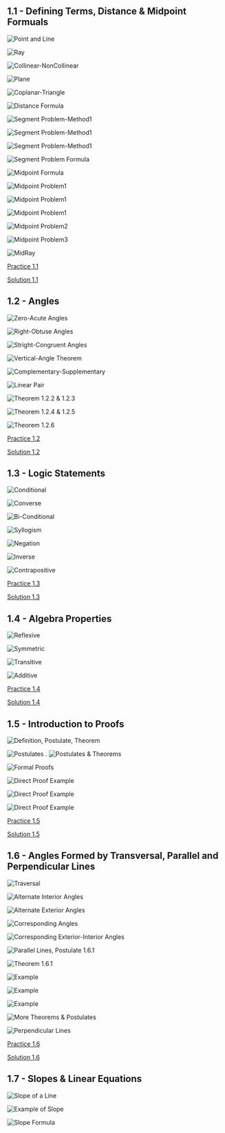 ## 1.1 - Defining Terms, Distance & Midpoint Formuals	

![Point and Line](https://github.com/budostylz/Mathematics/blob/master/Plane%20Geometry/1.Introduction%20to%20Geometry%2C%20Logic%20and%20Proofs/1.1_Defining%20Terms%2C%20Distance%20%26%20Midpoint%20Formulas/point-and-line.PNG "Point and Line")


![Ray](https://github.com/budostylz/Mathematics/blob/master/Plane%20Geometry/1.Introduction%20to%20Geometry%2C%20Logic%20and%20Proofs/1.1_Defining%20Terms%2C%20Distance%20%26%20Midpoint%20Formulas/ray.PNG "Ray")

![Collinear-NonCollinear](https://github.com/budostylz/Mathematics/blob/master/Plane%20Geometry/1.Introduction%20to%20Geometry%2C%20Logic%20and%20Proofs/1.1_Defining%20Terms%2C%20Distance%20%26%20Midpoint%20Formulas/collinear-noncollinear.PNG "Collinear-NonCollinear")

![Plane](https://github.com/budostylz/Mathematics/blob/master/Plane%20Geometry/1.Introduction%20to%20Geometry%2C%20Logic%20and%20Proofs/1.1_Defining%20Terms%2C%20Distance%20%26%20Midpoint%20Formulas/plane.PNG "Plane")

![Coplanar-Triangle](https://github.com/budostylz/Mathematics/blob/master/Plane%20Geometry/1.Introduction%20to%20Geometry%2C%20Logic%20and%20Proofs/1.1_Defining%20Terms%2C%20Distance%20%26%20Midpoint%20Formulas/coplanar-triangle.PNG "Coplanar-Triangle")

![Distance Formula](https://github.com/budostylz/Mathematics/blob/master/Plane%20Geometry/1.Introduction%20to%20Geometry%2C%20Logic%20and%20Proofs/1.1_Defining%20Terms%2C%20Distance%20%26%20Midpoint%20Formulas/distance-formula.PNG "Distance Formula")

![Segment Problem-Method1](https://github.com/budostylz/Mathematics/blob/master/Plane%20Geometry/1.Introduction%20to%20Geometry%2C%20Logic%20and%20Proofs/1.1_Defining%20Terms%2C%20Distance%20%26%20Midpoint%20Formulas/segment-problem-method1.PNG "Segment Problem-Method1")

![Segment Problem-Method1](https://github.com/budostylz/Mathematics/blob/master/Plane%20Geometry/1.Introduction%20to%20Geometry%2C%20Logic%20and%20Proofs/1.1_Defining%20Terms%2C%20Distance%20%26%20Midpoint%20Formulas/segment-problem-method1_2.PNG "Segment Problem-Method1")

![Segment Problem-Method1](https://github.com/budostylz/Mathematics/blob/master/Plane%20Geometry/1.Introduction%20to%20Geometry%2C%20Logic%20and%20Proofs/1.1_Defining%20Terms%2C%20Distance%20%26%20Midpoint%20Formulas/segment-problem-method1_3.PNG "Segment Problem-Method1")

![Segment Problem Formula](https://github.com/budostylz/Mathematics/blob/master/Plane%20Geometry/1.Introduction%20to%20Geometry%2C%20Logic%20and%20Proofs/1.1_Defining%20Terms%2C%20Distance%20%26%20Midpoint%20Formulas/segment-problem-formula.PNG "Segment Problem Formula")

![Midpoint Formula](https://github.com/budostylz/Mathematics/blob/master/Plane%20Geometry/1.Introduction%20to%20Geometry%2C%20Logic%20and%20Proofs/1.1_Defining%20Terms%2C%20Distance%20%26%20Midpoint%20Formulas/midpoint-formula.PNG "Midpoint Formula")

![Midpoint Problem1](https://github.com/budostylz/Mathematics/blob/master/Plane%20Geometry/1.Introduction%20to%20Geometry%2C%20Logic%20and%20Proofs/1.1_Defining%20Terms%2C%20Distance%20%26%20Midpoint%20Formulas/midpoint-problem1.PNG "Midpoint Problem1")

![Midpoint Problem1](https://github.com/budostylz/Mathematics/blob/master/Plane%20Geometry/1.Introduction%20to%20Geometry%2C%20Logic%20and%20Proofs/1.1_Defining%20Terms%2C%20Distance%20%26%20Midpoint%20Formulas/midpoint-problem1_2.PNG "Midpoint Problem1")

![Midpoint Problem1](https://github.com/budostylz/Mathematics/blob/master/Plane%20Geometry/1.Introduction%20to%20Geometry%2C%20Logic%20and%20Proofs/1.1_Defining%20Terms%2C%20Distance%20%26%20Midpoint%20Formulas/midpoint-problem1_3.PNG "Midpoint Problem1")

![Midpoint Problem2](https://github.com/budostylz/Mathematics/blob/master/Plane%20Geometry/1.Introduction%20to%20Geometry%2C%20Logic%20and%20Proofs/1.1_Defining%20Terms%2C%20Distance%20%26%20Midpoint%20Formulas/midpoint-problem2.PNG "Midpoint Problem2")

![Midpoint Problem3](https://github.com/budostylz/Mathematics/blob/master/Plane%20Geometry/1.Introduction%20to%20Geometry%2C%20Logic%20and%20Proofs/1.1_Defining%20Terms%2C%20Distance%20%26%20Midpoint%20Formulas/midpoint-problem3.PNG "Midpoint Problem3")

![MidRay](https://github.com/budostylz/Mathematics/blob/master/Plane%20Geometry/1.Introduction%20to%20Geometry%2C%20Logic%20and%20Proofs/1.1_Defining%20Terms%2C%20Distance%20%26%20Midpoint%20Formulas/midray.PNG "MidRay")

<a href="https://github.com/budostylz/Mathematics/blob/master/Plane%20Geometry/1.Introduction%20to%20Geometry%2C%20Logic%20and%20Proofs/1.1_Defining%20Terms%2C%20Distance%20%26%20Midpoint%20Formulas/hw_problems.docx?raw=true">Practice 1.1</a>

<a href="https://github.com/budostylz/Mathematics/blob/master/Plane%20Geometry/1.Introduction%20to%20Geometry%2C%20Logic%20and%20Proofs/1.1_Defining%20Terms%2C%20Distance%20%26%20Midpoint%20Formulas/sol1.1.pdf">Solution 1.1</a>

## 1.2 - Angles

![Zero-Acute Angles](https://github.com/budostylz/Mathematics/blob/master/Plane%20Geometry/1.Introduction%20to%20Geometry%2C%20Logic%20and%20Proofs/1.2_Angles/zero_acute.PNG "Zero-Acute Angles")

![Right-Obtuse Angles](https://github.com/budostylz/Mathematics/blob/master/Plane%20Geometry/1.Introduction%20to%20Geometry%2C%20Logic%20and%20Proofs/1.2_Angles/right_obtuse.PNG "Right-Obtuse Angles")

![Stright-Congruent Angles](https://github.com/budostylz/Mathematics/blob/master/Plane%20Geometry/1.Introduction%20to%20Geometry%2C%20Logic%20and%20Proofs/1.2_Angles/straight_congruent.PNG "Stright-Congruent Angles")

![Vertical-Angle Theorem](https://github.com/budostylz/Mathematics/blob/master/Plane%20Geometry/1.Introduction%20to%20Geometry%2C%20Logic%20and%20Proofs/1.2_Angles/vertical-vertical_angle_theorem.PNG "Vertical-Angle Theorem")

![Complementary-Supplementary](https://github.com/budostylz/Mathematics/blob/master/Plane%20Geometry/1.Introduction%20to%20Geometry%2C%20Logic%20and%20Proofs/1.2_Angles/complementary-supplementary.PNG "Complementary-Supplementary")

![Linear Pair](https://github.com/budostylz/Mathematics/blob/master/Plane%20Geometry/1.Introduction%20to%20Geometry%2C%20Logic%20and%20Proofs/1.2_Angles/LinearPair-postulate1.21.PNG "Linear Pair")

![Theorem 1.2.2 & 1.2.3](https://github.com/budostylz/Mathematics/blob/master/Plane%20Geometry/1.Introduction%20to%20Geometry%2C%20Logic%20and%20Proofs/1.2_Angles/theorem1.2.2_theorem1.2.3.PNG "Theorem 1.2.2 & 1.2.3")

![Theorem 1.2.4 & 1.2.5](https://github.com/budostylz/Mathematics/blob/master/Plane%20Geometry/1.Introduction%20to%20Geometry%2C%20Logic%20and%20Proofs/1.2_Angles/theorem1.2.4_theorem1.2.5.PNG "Theorem 1.2.4 & 1.2.5")

![Theorem 1.2.6](https://github.com/budostylz/Mathematics/blob/master/Plane%20Geometry/1.Introduction%20to%20Geometry%2C%20Logic%20and%20Proofs/1.2_Angles/theorem1.2.6.PNG "Theorem 1.2.6")


<a href="https://github.com/budostylz/Mathematics/blob/master/Plane%20Geometry/1.Introduction%20to%20Geometry%2C%20Logic%20and%20Proofs/1.2_Angles/hw_problems.docx?raw=true">Practice 1.2</a>

<a href="https://github.com/budostylz/Mathematics/blob/master/Plane%20Geometry/1.Introduction%20to%20Geometry%2C%20Logic%20and%20Proofs/1.2_Angles/sol1.2.pdf">Solution 1.2</a>


## 1.3 - Logic Statements	

![Conditional](https://github.com/budostylz/Mathematics/blob/master/Plane%20Geometry/1.Introduction%20to%20Geometry%2C%20Logic%20and%20Proofs/1.3_Logic%20Statements/conditional.PNG "Conditional")

![Converse](https://github.com/budostylz/Mathematics/blob/master/Plane%20Geometry/1.Introduction%20to%20Geometry%2C%20Logic%20and%20Proofs/1.3_Logic%20Statements/converse.PNG "Converse")

![Bi-Conditional](https://github.com/budostylz/Mathematics/blob/master/Plane%20Geometry/1.Introduction%20to%20Geometry%2C%20Logic%20and%20Proofs/1.3_Logic%20Statements/biconditional.PNG "Bi-Conditional")

![Syllogism](https://github.com/budostylz/Mathematics/blob/master/Plane%20Geometry/1.Introduction%20to%20Geometry%2C%20Logic%20and%20Proofs/1.3_Logic%20Statements/syllogism.PNG "Syllogism")

![Negation](https://github.com/budostylz/Mathematics/blob/master/Plane%20Geometry/1.Introduction%20to%20Geometry%2C%20Logic%20and%20Proofs/1.3_Logic%20Statements/negation.PNG "Negation")

![Inverse](https://github.com/budostylz/Mathematics/blob/master/Plane%20Geometry/1.Introduction%20to%20Geometry%2C%20Logic%20and%20Proofs/1.3_Logic%20Statements/inverse.PNG "Inverse")

![Contrapositive](https://github.com/budostylz/Mathematics/blob/master/Plane%20Geometry/1.Introduction%20to%20Geometry%2C%20Logic%20and%20Proofs/1.3_Logic%20Statements/contrapositive.PNG "Contrapositive")



<a href="https://github.com/budostylz/Mathematics/blob/master/Plane%20Geometry/1.Introduction%20to%20Geometry,%20Logic%20and%20Proofs/1.1_Defining%20Terms,%20Distance%20&%20Midpoint%20Formulas/hw_problems.docx?raw=true">Practice 1.3</a>

<a href="https://github.com/budostylz/Mathematics/blob/master/Plane%20Geometry/1.Introduction%20to%20Geometry%2C%20Logic%20and%20Proofs/1.3_Logic%20Statements/sol1.3.pdf">Solution 1.3</a>





## 1.4 - Algebra Properties	

![Reflexive](https://github.com/budostylz/Mathematics/blob/master/Plane%20Geometry/1.Introduction%20to%20Geometry%2C%20Logic%20and%20Proofs/1.4_Algebra%20Propeties/reflexive.PNG "Reflexive")

![Symmetric](https://github.com/budostylz/Mathematics/blob/master/Plane%20Geometry/1.Introduction%20to%20Geometry%2C%20Logic%20and%20Proofs/1.4_Algebra%20Propeties/symmetric.PNG "Symmetric")

![Transitive](https://github.com/budostylz/Mathematics/blob/master/Plane%20Geometry/1.Introduction%20to%20Geometry%2C%20Logic%20and%20Proofs/1.4_Algebra%20Propeties/transitive.PNG "Transitive")

![Additive](https://github.com/budostylz/Mathematics/blob/master/Plane%20Geometry/1.Introduction%20to%20Geometry%2C%20Logic%20and%20Proofs/1.4_Algebra%20Propeties/additive.PNG "Additive")


<a href="https://github.com/budostylz/Mathematics/blob/master/Plane%20Geometry/1.Introduction%20to%20Geometry%2C%20Logic%20and%20Proofs/1.4_Algebra%20Propeties/hw_problems.docx?raw=true">Practice 1.4</a>


<a href="https://github.com/budostylz/Mathematics/blob/master/Plane%20Geometry/1.Introduction%20to%20Geometry%2C%20Logic%20and%20Proofs/1.4_Algebra%20Propeties/sol1.4.pdf">Solution 1.4</a>

## 1.5 - Introduction to Proofs	

![Definition, Postulate, Theorem](https://github.com/budostylz/Mathematics/blob/master/Plane%20Geometry/1.Introduction%20to%20Geometry%2C%20Logic%20and%20Proofs/1.5_Introduction%20to%20Proofs/definition_postulate_theorem.PNG "Definition, Postulate, Theorem")

![Postulates](https://github.com/budostylz/Mathematics/blob/master/Plane%20Geometry/1.Introduction%20to%20Geometry%2C%20Logic%20and%20Proofs/1.5_Introduction%20to%20Proofs/postulates.PNG "Postulates")
.
![Postulates & Theorems](https://github.com/budostylz/Mathematics/blob/master/Plane%20Geometry/1.Introduction%20to%20Geometry%2C%20Logic%20and%20Proofs/1.5_Introduction%20to%20Proofs/postulates_theorems.PNG "Postulates & Theorems")

![Formal Proofs](https://github.com/budostylz/Mathematics/blob/master/Plane%20Geometry/1.Introduction%20to%20Geometry%2C%20Logic%20and%20Proofs/1.5_Introduction%20to%20Proofs/formal_proofs.PNG "Formal Proofs")

![Direct Proof Example](https://github.com/budostylz/Mathematics/blob/master/Plane%20Geometry/1.Introduction%20to%20Geometry%2C%20Logic%20and%20Proofs/1.5_Introduction%20to%20Proofs/direct_proof_example.PNG "Direct Proof Example")

![Direct Proof Example](https://github.com/budostylz/Mathematics/blob/master/Plane%20Geometry/1.Introduction%20to%20Geometry%2C%20Logic%20and%20Proofs/1.5_Introduction%20to%20Proofs/direct_proof_example.PNG "Direct Proof Example")

![Direct Proof Example](https://github.com/budostylz/Mathematics/blob/master/Plane%20Geometry/1.Introduction%20to%20Geometry%2C%20Logic%20and%20Proofs/1.5_Introduction%20to%20Proofs/direct_proof_example2.PNG "Direct Proof Example")


<a href="https://github.com/budostylz/Mathematics/blob/master/Plane%20Geometry/1.Introduction%20to%20Geometry,%20Logic%20and%20Proofs/1.5_Introduction%20to%20Proofs/hw_problems.docx?raw=true">Practice 1.5</a>


<a href="https://github.com/budostylz/Mathematics/blob/master/Plane%20Geometry/1.Introduction%20to%20Geometry%2C%20Logic%20and%20Proofs/1.5_Introduction%20to%20Proofs/sol1.5.pdf">Solution 1.5</a>





## 1.6 - Angles Formed by Transversal, Parallel and Perpendicular Lines	

![Traversal](https://github.com/budostylz/Mathematics/blob/master/Plane%20Geometry/1.Introduction%20to%20Geometry%2C%20Logic%20and%20Proofs/1.6_Angles%20Formed%20by%20Transversal%2C%20Parallel%20and%20Perpendicular%20Lines/transversal.PNG "Traversal")

![Alternate Interior Angles](https://github.com/budostylz/Mathematics/blob/master/Plane%20Geometry/1.Introduction%20to%20Geometry%2C%20Logic%20and%20Proofs/1.6_Angles%20Formed%20by%20Transversal%2C%20Parallel%20and%20Perpendicular%20Lines/alternate_interior_angles.PNG "Alternate Interior Angles")

![Alternate Exterior Angles](https://github.com/budostylz/Mathematics/blob/master/Plane%20Geometry/1.Introduction%20to%20Geometry%2C%20Logic%20and%20Proofs/1.6_Angles%20Formed%20by%20Transversal%2C%20Parallel%20and%20Perpendicular%20Lines/alternate_exterior_angles.PNG "Alternate Exterior Angles")

![Corresponding Angles](https://github.com/budostylz/Mathematics/blob/master/Plane%20Geometry/1.Introduction%20to%20Geometry%2C%20Logic%20and%20Proofs/1.6_Angles%20Formed%20by%20Transversal%2C%20Parallel%20and%20Perpendicular%20Lines/corresponding_angles.PNG "Corresponding Angles")

![Corresponding Exterior-Interior Angles](https://github.com/budostylz/Mathematics/blob/master/Plane%20Geometry/1.Introduction%20to%20Geometry%2C%20Logic%20and%20Proofs/1.6_Angles%20Formed%20by%20Transversal%2C%20Parallel%20and%20Perpendicular%20Lines/corresponding_exterior-interior_angles.PNG "Corresponding Exterior-Interior Angles")

![Parallel Lines, Postulate 1.6.1](https://github.com/budostylz/Mathematics/blob/master/Plane%20Geometry/1.Introduction%20to%20Geometry%2C%20Logic%20and%20Proofs/1.6_Angles%20Formed%20by%20Transversal%2C%20Parallel%20and%20Perpendicular%20Lines/parallel_lines-postulate1.6.1.PNG "Parallel Lines, Postulate 1.6.1")

![Theorem 1.6.1](https://github.com/budostylz/Mathematics/blob/master/Plane%20Geometry/1.Introduction%20to%20Geometry%2C%20Logic%20and%20Proofs/1.6_Angles%20Formed%20by%20Transversal%2C%20Parallel%20and%20Perpendicular%20Lines/theorem1.6.1.PNG "Theorem 1.6.1")

![Example](https://github.com/budostylz/Mathematics/blob/master/Plane%20Geometry/1.Introduction%20to%20Geometry%2C%20Logic%20and%20Proofs/1.6_Angles%20Formed%20by%20Transversal%2C%20Parallel%20and%20Perpendicular%20Lines/ex1.PNG "Example")

![Example](https://github.com/budostylz/Mathematics/blob/master/Plane%20Geometry/1.Introduction%20to%20Geometry%2C%20Logic%20and%20Proofs/1.6_Angles%20Formed%20by%20Transversal%2C%20Parallel%20and%20Perpendicular%20Lines/ex2.PNG "Example")


![Example](https://github.com/budostylz/Mathematics/blob/master/Plane%20Geometry/1.Introduction%20to%20Geometry%2C%20Logic%20and%20Proofs/1.6_Angles%20Formed%20by%20Transversal%2C%20Parallel%20and%20Perpendicular%20Lines/ex3.PNG "Example")

![More Theorems & Postulates](https://github.com/budostylz/Mathematics/blob/master/Plane%20Geometry/1.Introduction%20to%20Geometry%2C%20Logic%20and%20Proofs/1.6_Angles%20Formed%20by%20Transversal%2C%20Parallel%20and%20Perpendicular%20Lines/more_theorems_and_postulates.PNG "More Theorems & Postulates")

![Perpendicular Lines](https://github.com/budostylz/Mathematics/blob/master/Plane%20Geometry/1.Introduction%20to%20Geometry%2C%20Logic%20and%20Proofs/1.6_Angles%20Formed%20by%20Transversal%2C%20Parallel%20and%20Perpendicular%20Lines/perpendicular_lines.PNG "Perpendicular Lines")


<a href="https://github.com/budostylz/Mathematics/blob/master/Plane%20Geometry/1.Introduction%20to%20Geometry,%20Logic%20and%20Proofs/1.6_Angles%20Formed%20by%20Transversal,%20Parallel%20and%20Perpendicular%20Lines/hw_problems.docx?raw=true">Practice 1.6</a>


<a href="https://github.com/budostylz/Mathematics/blob/master/Plane%20Geometry/1.Introduction%20to%20Geometry%2C%20Logic%20and%20Proofs/1.6_Angles%20Formed%20by%20Transversal%2C%20Parallel%20and%20Perpendicular%20Lines/sol1.6.pdf">Solution 1.6</a>


## 1.7 - Slopes & Linear Equations	

![Slope of a Line](https://github.com/budostylz/Mathematics/blob/master/Plane%20Geometry/1.Introduction%20to%20Geometry%2C%20Logic%20and%20Proofs/1.7_Slopes%20%26%20Linear%20Equations/Slope.png "Slope of a Line")

![Example of Slope](https://github.com/budostylz/Mathematics/blob/master/Plane%20Geometry/1.Introduction%20to%20Geometry%2C%20Logic%20and%20Proofs/1.7_Slopes%20%26%20Linear%20Equations/ex1.PNG "Example of Slope")

![Slope Formula](https://github.com/budostylz/Mathematics/blob/master/Plane%20Geometry/1.Introduction%20to%20Geometry%2C%20Logic%20and%20Proofs/1.7_Slopes%20%26%20Linear%20Equations/slope_formula.PNG "Slope Formula")



